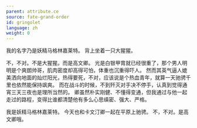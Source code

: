 ```yaml
---
parent: attribute.ce
source: fate-grand-order
id: gringolet
language: zh
weight: 0
---
```


我的名字乃是妖精马格林嘉莱特。
背上坐着一只大猩猩。

不，不对。不是大猩猩。而是高文卿。
光是白银甲胄就已经很重了，那个男人明明是个爽朗帅哥，肌肉密度却高得可怕，体重也沉重得吓人。
然而其英气逼人媲美洒向地面的灿烂阳光，热得要死，不对，应该说是个热血青年，就算一天驰骋千里也依然能保持飒爽。
而在战斗的时候，不到歼灭对手决不停手，认真到觉得通宵三天三夜也是理所当然的。
卿虽然朴实刚健、不懂得变通，但我通过与他一起走过的路程，变得比谁都清楚他有多么心思缜密、强大、严格。

我是妖精马格林嘉莱特。
今天也和卡文汀卿一起在平原上驰骋。
不，不对。是高文卿哦。
